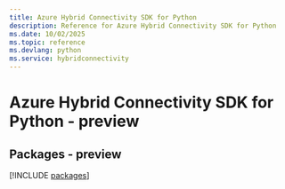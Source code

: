 ```yaml
---
title: Azure Hybrid Connectivity SDK for Python
description: Reference for Azure Hybrid Connectivity SDK for Python
ms.date: 10/02/2025
ms.topic: reference
ms.devlang: python
ms.service: hybridconnectivity
---
```

# Azure Hybrid Connectivity SDK for Python - preview
## Packages - preview
[!INCLUDE [packages](hybrid-connectivity-index.md)]